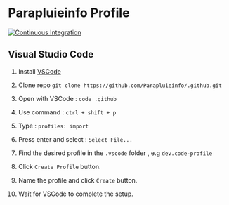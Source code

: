 # Parapluieinfo Profile

[![Continuous Integration](https://github.com/Parapluieinfo/.github/actions/workflows/ci.yaml/badge.svg)](https://github.com/Parapluieinfo/.github/blob/master/.github/workflows/ci.yaml)

## Visual Studio Code

1. Install [VSCode](https://code.visualstudio.com/download)

2. Clone repo `git clone https://github.com/Parapluieinfo/.github.git`

3. Open with VSCode : `code .github`

4. Use command : `ctrl + shift + p`

5. Type : `profiles: import`

6. Press enter and select : `Select File...`

7. Find the desired profile in the `.vscode` folder , e.g `dev.code-profile`

8. Click `Create Profile` button.

9. Name the profile and click `Create` button.

10. Wait for VSCode to complete the setup.
